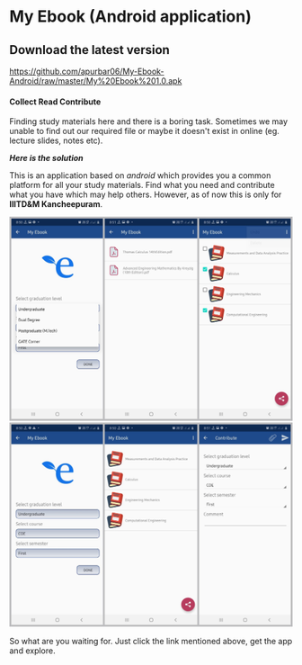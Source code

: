 # My Ebook (Android application)

## Download the latest version
https://github.com/apurbar06/My-Ebook-Android/raw/master/My%20Ebook%201.0.apk


#### Collect Read Contribute
Finding study materials here and there is a boring task. Sometimes we may unable to find out our required file or maybe it doesn't exist in online (eg. lecture slides, notes etc).

***Here is the solution***

This is an application based on *android* which provides you a common platform for all your study materials. Find what you need and contribute what you have which may help others. However, as of now this is only for **IIITD&M Kancheepuram**.



<img src = "Images/First image.jpg" hight=600>

<img src = "Images/Second Image.jpg">



So what are you waiting for. Just click the link mentioned above, get the app and explore. 

